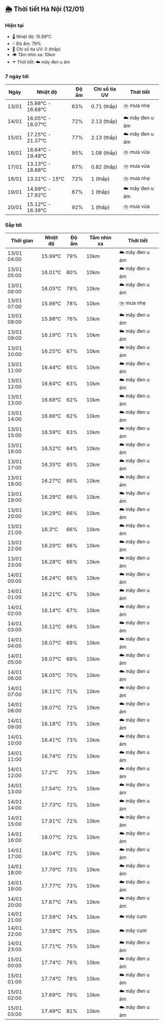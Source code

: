 ## 🌦️ Thời tiết Hà Nội (12/01)

### Hiện tại

- 🌡️ Nhiệt độ: 15.99℃
- 💦 Độ ẩm: 79%
- 🌟 Chỉ số tia UV: 0 (thấp)
- 👁️ Tầm nhìn xa: 10km
- ☂️ Thời tiết: ☁️ mây đen u ám

### 7 ngày tới

| Ngày | Nhiệt độ | Độ ẩm | Chỉ số tia UV | Thời tiết |
| --- | --- | --- | --- | --- |
| 13/01 | 15.98℃ - 16.68℃ | 63% | 0.71 (thấp) | ⛈️ mưa nhẹ |
| 14/01 | 16.05℃ - 18.07℃ | 72% | 2.13 (thấp) | ☁️ mây đen u ám |
| 15/01 | 17.25℃ - 21.37℃ | 77% | 2.13 (thấp) | ☁️ mây đen u ám |
| 16/01 | 18.64℃ - 19.48℃ | 95% | 1.08 (thấp) | ⛈️ mưa vừa |
| 17/01 | 13.13℃ - 18.88℃ | 87% | 0.82 (thấp) | ⛈️ mưa vừa |
| 18/01 | 13.31℃ - 15℃ | 72% | 1 (thấp) | ⛈️ mưa nhẹ |
| 19/01 | 14.99℃ - 17.92℃ | 67% | 1 (thấp) | ☁️ mây đen u ám |
| 20/01 | 15.12℃ - 16.38℃ | 92% | 1 (thấp) | ⛈️ mưa vừa |

### Sắp tới

| Thời gian | Nhiệt độ | Độ ẩm | Tầm nhìn xa | Thời tiết |
| --- | --- | --- | --- | --- |
| 13/01 04:00 | 15.99℃ | 79% | 10km | ☁️ mây đen u ám |
| 13/01 05:00 | 16.01℃ | 80% | 10km | ☁️ mây đen u ám |
| 13/01 06:00 | 16.05℃ | 78% | 10km | ☁️ mây đen u ám |
| 13/01 07:00 | 15.98℃ | 78% | 10km | ⛈️ mưa nhẹ |
| 13/01 08:00 | 15.98℃ | 76% | 10km | ☁️ mây đen u ám |
| 13/01 09:00 | 16.19℃ | 71% | 10km | ☁️ mây đen u ám |
| 13/01 10:00 | 16.25℃ | 67% | 10km | ☁️ mây đen u ám |
| 13/01 11:00 | 16.44℃ | 65% | 10km | ☁️ mây đen u ám |
| 13/01 12:00 | 16.64℃ | 63% | 10km | ☁️ mây đen u ám |
| 13/01 13:00 | 16.68℃ | 62% | 10km | ☁️ mây đen u ám |
| 13/01 14:00 | 16.66℃ | 62% | 10km | ☁️ mây đen u ám |
| 13/01 15:00 | 16.59℃ | 63% | 10km | ☁️ mây đen u ám |
| 13/01 16:00 | 16.52℃ | 64% | 10km | ☁️ mây đen u ám |
| 13/01 17:00 | 16.35℃ | 65% | 10km | ☁️ mây đen u ám |
| 13/01 18:00 | 16.27℃ | 66% | 10km | ☁️ mây đen u ám |
| 13/01 19:00 | 16.29℃ | 66% | 10km | ☁️ mây đen u ám |
| 13/01 20:00 | 16.29℃ | 66% | 10km | ☁️ mây đen u ám |
| 13/01 21:00 | 16.3℃ | 66% | 10km | ☁️ mây đen u ám |
| 13/01 22:00 | 16.29℃ | 66% | 10km | ☁️ mây đen u ám |
| 13/01 23:00 | 16.28℃ | 66% | 10km | ☁️ mây đen u ám |
| 14/01 00:00 | 16.24℃ | 66% | 10km | ☁️ mây đen u ám |
| 14/01 01:00 | 16.21℃ | 67% | 10km | ☁️ mây đen u ám |
| 14/01 02:00 | 16.14℃ | 67% | 10km | ☁️ mây đen u ám |
| 14/01 03:00 | 16.12℃ | 68% | 10km | ☁️ mây đen u ám |
| 14/01 04:00 | 16.07℃ | 69% | 10km | ☁️ mây đen u ám |
| 14/01 05:00 | 16.07℃ | 69% | 10km | ☁️ mây đen u ám |
| 14/01 06:00 | 16.05℃ | 70% | 10km | ☁️ mây đen u ám |
| 14/01 07:00 | 16.11℃ | 71% | 10km | ☁️ mây đen u ám |
| 14/01 08:00 | 16.07℃ | 72% | 10km | ☁️ mây đen u ám |
| 14/01 09:00 | 16.18℃ | 73% | 10km | ☁️ mây đen u ám |
| 14/01 10:00 | 16.41℃ | 73% | 10km | ☁️ mây đen u ám |
| 14/01 11:00 | 16.74℃ | 72% | 10km | ☁️ mây đen u ám |
| 14/01 12:00 | 17.2℃ | 72% | 10km | ☁️ mây đen u ám |
| 14/01 13:00 | 17.54℃ | 72% | 10km | ☁️ mây đen u ám |
| 14/01 14:00 | 17.73℃ | 72% | 10km | ☁️ mây đen u ám |
| 14/01 15:00 | 17.91℃ | 72% | 10km | ☁️ mây đen u ám |
| 14/01 16:00 | 18.07℃ | 72% | 10km | ☁️ mây đen u ám |
| 14/01 17:00 | 18.04℃ | 72% | 10km | ☁️ mây đen u ám |
| 14/01 18:00 | 17.79℃ | 73% | 10km | ☁️ mây đen u ám |
| 14/01 19:00 | 17.77℃ | 73% | 10km | ☁️ mây đen u ám |
| 14/01 20:00 | 17.67℃ | 74% | 10km | ☁️ mây đen u ám |
| 14/01 21:00 | 17.59℃ | 74% | 10km | ☁️ mây cụm |
| 14/01 22:00 | 17.58℃ | 75% | 10km | ☁️ mây cụm |
| 14/01 23:00 | 17.71℃ | 75% | 10km | ☁️ mây đen u ám |
| 15/01 00:00 | 17.74℃ | 76% | 10km | ☁️ mây đen u ám |
| 15/01 01:00 | 17.74℃ | 78% | 10km | ☁️ mây đen u ám |
| 15/01 02:00 | 17.69℃ | 79% | 10km | ☁️ mây đen u ám |
| 15/01 03:00 | 17.49℃ | 81% | 10km | ☁️ mây đen u ám |
